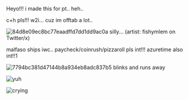 Heyo!!! i made this for pt.. heh..

c+h pls!!! w2i... cuz im offtab a lot.. 

![84d8e09ec8bc77eaadffd7dd1dd9ac0a](https://github.com/user-attachments/assets/b2038ef4-698f-4581-a156-6ac395387f22)
silly... (artist: fishymlem on Twitter/x)

malfaso ships iwc.. 
paycheck/coinrush/pizzaroll pls int!!! 
azuretime also int!!1

![7794bc381d47144b8a934eb8adc837b5](https://github.com/user-attachments/assets/5245e40f-63fb-4990-a180-a9b2f5e18779)
blinks and runs away


![yuh](https://github.com/user-attachments/assets/f7d818ef-478e-4bc3-86b6-bd687ac58427)


![crying](https://github.com/user-attachments/assets/5903f38d-693e-40a0-afdb-c3423a6b1f86)
